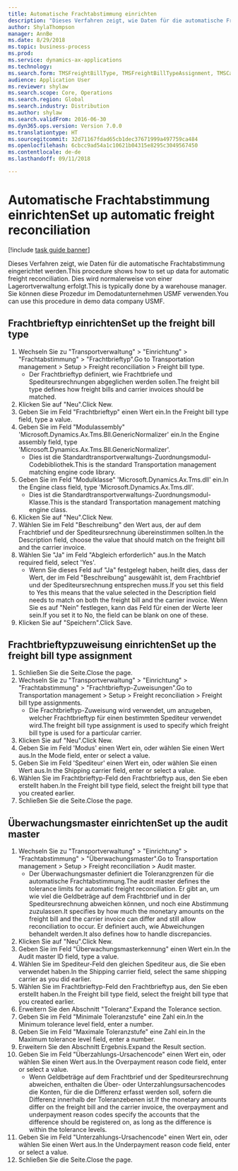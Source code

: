 ```yaml
--- 
title: Automatische Frachtabstimmung einrichten
description: "Dieses Verfahren zeigt, wie Daten für die automatische Frachtabstimmung eingerichtet werden."
author: ShylaThompson
manager: AnnBe
ms.date: 8/29/2018
ms.topic: business-process
ms.prod: 
ms.service: dynamics-ax-applications
ms.technology: 
ms.search.form: TMSFreightBillType, TMSFreightBillTypeAssignment, TMSCarrierCodeLookup, DefaultDashboard, TMSAuditMaster
audience: Application User
ms.reviewer: shylaw
ms.search.scope: Core, Operations
ms.search.region: Global
ms.search.industry: Distribution
ms.author: shylaw
ms.search.validFrom: 2016-06-30
ms.dyn365.ops.version: Version 7.0.0
ms.translationtype: HT
ms.sourcegitcommit: 32d71167fdad65cb1dec37671999a497759ca484
ms.openlocfilehash: 6cbcc9ad54a1c10621b04315e8295c3049567450
ms.contentlocale: de-de
ms.lasthandoff: 09/11/2018

---
```

# <a name="set-up-automatic-freight-reconciliation"></a><span data-ttu-id="2c505-103">Automatische Frachtabstimmung einrichten</span><span class="sxs-lookup"><span data-stu-id="2c505-103">Set up automatic freight reconciliation</span></span>

[!include [task guide banner](../../includes/task-guide-banner.md)]

<span data-ttu-id="2c505-104">Dieses Verfahren zeigt, wie Daten für die automatische Frachtabstimmung eingerichtet werden.</span><span class="sxs-lookup"><span data-stu-id="2c505-104">This procedure shows how to set up data for automatic freight reconciliation.</span></span> <span data-ttu-id="2c505-105">Dies wird normalerweise von einer Lagerortverwaltung erfolgt.</span><span class="sxs-lookup"><span data-stu-id="2c505-105">This is typically done by a warehouse manager.</span></span> <span data-ttu-id="2c505-106">Sie können diese Prozedur im Demodatunternehmen USMF verwenden.</span><span class="sxs-lookup"><span data-stu-id="2c505-106">You can use this procedure in demo data company USMF.</span></span>


## <a name="set-up-the-freight-bill-type"></a><span data-ttu-id="2c505-107">Frachtbrieftyp einrichten</span><span class="sxs-lookup"><span data-stu-id="2c505-107">Set up the freight bill type</span></span>
1. <span data-ttu-id="2c505-108">Wechseln Sie zu "Transportverwaltung" > "Einrichtung" > "Frachtabstimmung" > "Frachtbrieftyp".</span><span class="sxs-lookup"><span data-stu-id="2c505-108">Go to Transportation management > Setup > Freight reconciliation > Freight bill type.</span></span>
    * <span data-ttu-id="2c505-109">Der Frachtbrieftyp definiert, wie Frachtbriefe und Spediteursrechnungen abgeglichen werden sollen.</span><span class="sxs-lookup"><span data-stu-id="2c505-109">The freight bill type defines how freight bills and carrier invoices  should be matched.</span></span>  
2. <span data-ttu-id="2c505-110">Klicken Sie auf "Neu".</span><span class="sxs-lookup"><span data-stu-id="2c505-110">Click New.</span></span>
3. <span data-ttu-id="2c505-111">Geben Sie im Feld "Frachtbrieftyp" einen Wert ein.</span><span class="sxs-lookup"><span data-stu-id="2c505-111">In the Freight bill type field, type a value.</span></span>
4. <span data-ttu-id="2c505-112">Geben Sie im Feld "Modulassembly" 'Microsoft.Dynamics.Ax.Tms.Bll.GenericNormalizer' ein.</span><span class="sxs-lookup"><span data-stu-id="2c505-112">In the Engine assembly field, type 'Microsoft.Dynamics.Ax.Tms.Bll.GenericNormalizer'.</span></span>
    * <span data-ttu-id="2c505-113">Dies ist die Standardtransportverwaltungs-Zuordnungsmodul-Codebibliothek.</span><span class="sxs-lookup"><span data-stu-id="2c505-113">This is the standard Transportation management matching engine code library.</span></span>  
5. <span data-ttu-id="2c505-114">Geben Sie im Feld "Modulklasse" 'Microsoft.Dynamics.Ax.Tms.dll' ein.</span><span class="sxs-lookup"><span data-stu-id="2c505-114">In the Engine class field, type 'Microsoft.Dynamics.Ax.Tms.dll'.</span></span>
    * <span data-ttu-id="2c505-115">Dies ist die Standardtransportverwaltungs-Zuordnungsmodul-Klasse.</span><span class="sxs-lookup"><span data-stu-id="2c505-115">This is the standard Transportation management matching engine class.</span></span>  
6. <span data-ttu-id="2c505-116">Klicken Sie auf "Neu".</span><span class="sxs-lookup"><span data-stu-id="2c505-116">Click New.</span></span>
7. <span data-ttu-id="2c505-117">Wählen Sie im Feld "Beschreibung" den Wert aus, der auf dem Frachtbrief und der Spediteursrechnung übereinstimmen sollten.</span><span class="sxs-lookup"><span data-stu-id="2c505-117">In the Description field, choose the value that should match on the freight bill and the carrier invoice.</span></span>  
8. <span data-ttu-id="2c505-118">Wählen Sie "Ja" im Feld "Abgleich erforderlich" aus.</span><span class="sxs-lookup"><span data-stu-id="2c505-118">In the Match required field, select 'Yes'.</span></span>
    * <span data-ttu-id="2c505-119">Wenn Sie dieses Feld auf "Ja" festgelegt haben, heißt dies, dass der Wert, der im Feld "Beschreibung" ausgewählt ist, dem Frachtbrief und der Spediteursrechnung entsprechen muss.</span><span class="sxs-lookup"><span data-stu-id="2c505-119">If you set this field to Yes this means that the value selected in the Description field needs to match on both the freight bill and the carrier invoice.</span></span> <span data-ttu-id="2c505-120">Wenn Sie es auf "Nein" festlegen, kann das Feld für einen der Werte leer sein.</span><span class="sxs-lookup"><span data-stu-id="2c505-120">If you set it to No, the field can be blank on one of these.</span></span>  
9. <span data-ttu-id="2c505-121">Klicken Sie auf "Speichern".</span><span class="sxs-lookup"><span data-stu-id="2c505-121">Click Save.</span></span>

## <a name="set-up-the-freight-bill-type-assignment"></a><span data-ttu-id="2c505-122">Frachtbrieftypzuweisung einrichten</span><span class="sxs-lookup"><span data-stu-id="2c505-122">Set up the freight bill type assignment</span></span>
1. <span data-ttu-id="2c505-123">Schließen Sie die Seite.</span><span class="sxs-lookup"><span data-stu-id="2c505-123">Close the page.</span></span>
2. <span data-ttu-id="2c505-124">Wechseln Sie zu "Transportverwaltung" > "Einrichtung" > "Frachtabstimmung" > "Frachtbrieftyp-Zuweisungen".</span><span class="sxs-lookup"><span data-stu-id="2c505-124">Go to Transportation management > Setup > Freight reconciliation > Freight bill type assignments.</span></span>
    * <span data-ttu-id="2c505-125">Die Frachtbrieftyp-Zuweisung wird verwendet, um anzugeben, welcher Frachtbrieftyp für einen bestimmten Spediteur verwendet wird.</span><span class="sxs-lookup"><span data-stu-id="2c505-125">The freight bill type assignment is used to specify which freight bill type is used for a particular carrier.</span></span>   
3. <span data-ttu-id="2c505-126">Klicken Sie auf "Neu".</span><span class="sxs-lookup"><span data-stu-id="2c505-126">Click New.</span></span>
4. <span data-ttu-id="2c505-127">Geben Sie im Feld 'Modus' einen Wert ein, oder wählen Sie einen Wert aus.</span><span class="sxs-lookup"><span data-stu-id="2c505-127">In the Mode field, enter or select a value.</span></span>
5. <span data-ttu-id="2c505-128">Geben Sie im Feld 'Spediteur' einen Wert ein, oder wählen Sie einen Wert aus.</span><span class="sxs-lookup"><span data-stu-id="2c505-128">In the Shipping carrier field, enter or select a value.</span></span>
6. <span data-ttu-id="2c505-129">Wählen Sie im Frachtbrieftyp-Feld den Frachtbrieftyp aus, den Sie eben erstellt haben.</span><span class="sxs-lookup"><span data-stu-id="2c505-129">In the Freight bill type field, select the freight bill type that you created earlier.</span></span>
7. <span data-ttu-id="2c505-130">Schließen Sie die Seite.</span><span class="sxs-lookup"><span data-stu-id="2c505-130">Close the page.</span></span>

## <a name="set-up-the-audit-master"></a><span data-ttu-id="2c505-131">Überwachungsmaster einrichten</span><span class="sxs-lookup"><span data-stu-id="2c505-131">Set up the audit master</span></span>
1. <span data-ttu-id="2c505-132">Wechseln Sie zu "Transportverwaltung" > "Einrichtung" > "Frachtabstimmung" > "Überwachungsmaster".</span><span class="sxs-lookup"><span data-stu-id="2c505-132">Go to Transportation management > Setup > Freight reconciliation > Audit master.</span></span>
    * <span data-ttu-id="2c505-133">Der Überwachungsmaster definiert die Toleranzgrenzen für die automatische Frachtabstimmung.</span><span class="sxs-lookup"><span data-stu-id="2c505-133">The audit master defines the tolerance limits for automatic freight reconciliation.</span></span> <span data-ttu-id="2c505-134">Er gibt an, um wie viel die Geldbeträge auf dem Frachtbrief und in der Spediteursrechnung abweichen können, und noch eine Abstimmung zuzulassen.</span><span class="sxs-lookup"><span data-stu-id="2c505-134">It specifies by how much the monetary amounts on the freight bill and the carrier invoice can differ and still allow reconciliation to occur.</span></span> <span data-ttu-id="2c505-135">Er definiert auch, wie Abweichungen behandelt werden.</span><span class="sxs-lookup"><span data-stu-id="2c505-135">It also defines how to handle discrepancies.</span></span>  
2. <span data-ttu-id="2c505-136">Klicken Sie auf "Neu".</span><span class="sxs-lookup"><span data-stu-id="2c505-136">Click New.</span></span>
3. <span data-ttu-id="2c505-137">Geben Sie im Feld "Überwachungsmasterkennung" einen Wert ein.</span><span class="sxs-lookup"><span data-stu-id="2c505-137">In the Audit master ID field, type a value.</span></span>
4. <span data-ttu-id="2c505-138">Wählen Sie im Spediteur-Feld den gleichen Spediteur aus, die Sie eben verwendet haben.</span><span class="sxs-lookup"><span data-stu-id="2c505-138">In the Shipping carrier  field, select the same shipping carrier as you did earlier.</span></span>
5. <span data-ttu-id="2c505-139">Wählen Sie im Frachtbrieftyp-Feld den Frachtbrieftyp aus, den Sie eben erstellt haben.</span><span class="sxs-lookup"><span data-stu-id="2c505-139">In the Freight bill type field, select the freight bill type that you created earlier.</span></span>
6. <span data-ttu-id="2c505-140">Erweitern Sie den Abschnitt "Toleranz".</span><span class="sxs-lookup"><span data-stu-id="2c505-140">Expand the Tolerance section.</span></span>
7. <span data-ttu-id="2c505-141">Geben Sie im Feld "Minimale Toleranzstufe" eine Zahl ein.</span><span class="sxs-lookup"><span data-stu-id="2c505-141">In the Minimum tolerance level field, enter a number.</span></span>
8. <span data-ttu-id="2c505-142">Geben Sie im Feld "Maximale Toleranzstufe" eine Zahl ein.</span><span class="sxs-lookup"><span data-stu-id="2c505-142">In the Maximum tolerance level field, enter a number.</span></span>
9. <span data-ttu-id="2c505-143">Erweitern Sie den Abschnitt Ergebnis.</span><span class="sxs-lookup"><span data-stu-id="2c505-143">Expand the Result section.</span></span>
10. <span data-ttu-id="2c505-144">Geben Sie im Feld "Überzahlungs-Ursachencode" einen Wert ein, oder wählen Sie einen Wert aus.</span><span class="sxs-lookup"><span data-stu-id="2c505-144">In the Overpayment reason code field, enter or select a value.</span></span>
    * <span data-ttu-id="2c505-145">Wenn Geldbeträge auf dem Frachtbrief und der Spediteursrechnung abweichen, enthalten die Über- oder Unterzahlungsursachencodes die Konten, für die die Differenz erfasst werden soll, sofern die Differenz innerhalb der Toleranzebenen ist.</span><span class="sxs-lookup"><span data-stu-id="2c505-145">If the monetary amounts differ on the freight bill and the carrier invoice, the overpayment and underpayment reason codes specify the accounts that the difference should be registered on, as long as the difference is within the tolerance levels.</span></span>  
11. <span data-ttu-id="2c505-146">Geben Sie im Feld "Unterzahlungs-Ursachencode" einen Wert ein, oder wählen Sie einen Wert aus.</span><span class="sxs-lookup"><span data-stu-id="2c505-146">In the Underpayment reason code field, enter or select a value.</span></span>
12. <span data-ttu-id="2c505-147">Schließen Sie die Seite.</span><span class="sxs-lookup"><span data-stu-id="2c505-147">Close the page.</span></span>


